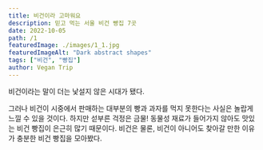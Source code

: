 ```yaml
---
title: 비건이라 고마워요
description: 믿고 먹는 서울 비건 빵집 7곳
date: 2022-10-05
path: /1
featuredImage: ./images/1_1.jpg
featuredImageAlt: "Dark abstract shapes"
tags: ["비건", "빵집"]
author: Vegan Trip
---
```


비건이라는 말이 더는 낯설지 않은 시대가 됐다. 

그러나 비건이 시중에서 판매하는 대부분의 빵과 과자를 먹지 못한다는 사실은 놀랍게 느낄 수 있을 것이다. 
하지만 섣부른 걱정은 금물! 동물성 재료가 들어가지 않아도 맛있는 비건 빵집이 은근히 많기 때문이다. 
비건은 물론, 비건이 아니어도 찾아갈 만한 이유가 충분한 비건 빵집을 모아봤다.

